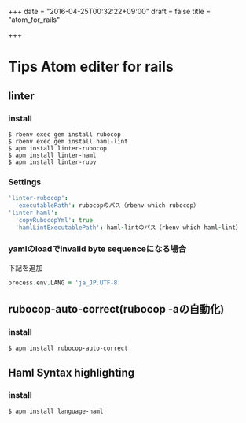 +++
date = "2016-04-25T00:32:22+09:00"
draft = false
title = "atom_for_rails"

+++

# Tips Atom editer for rails

## linter

### install
```
$ rbenv exec gem install rubocop
$ rbenv exec gem install haml-lint
$ apm install linter-rubocop
$ apm install linter-haml
$ apm install linter-ruby
```

### Settings
```~/.atom/config.cson
'linter-rubocop':
  'executablePath': rubocopのパス（rbenv which rubocop）
'linter-haml':
  'copyRubocopYml': true
  'hamlLintExecutablePath': haml-lintのパス（rbenv which haml-lint）
```

### yamlのloadでinvalid byte sequenceになる場合
下記を追加

```~/.atom/packages/linter-rubocop/index.coffee
process.env.LANG = 'ja_JP.UTF-8'
```

## rubocop-auto-correct(rubocop -aの自動化)

### install
```
$ apm install rubocop-auto-correct
```

## Haml Syntax highlighting

### install
```
$ apm install language-haml
```
